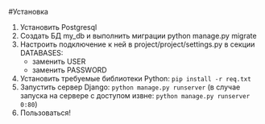 #Установка

1. Установить Postgresql
2. Создать БД my_db и выполнить миграции python manage.py migrate
3. Настроить подключение к ней в project/project/settings.py в секции DATABASES:
    * заменить USER
    * заменить PASSWORD 
4. Установить требуемые библиотеки Python: `pip install -r req.txt`
5. Запустить сервер Django: `python manage.py runserver` (в случае запуска на сервере с доступом извне: `python manage.py runserver 0:80`)
6. Пользоваться!

